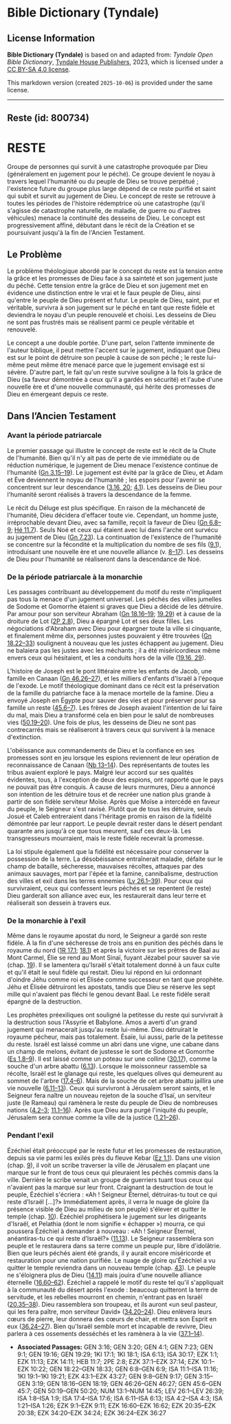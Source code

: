 # Bible Dictionary (Tyndale)

## License Information

**Bible Dictionary (Tyndale)** is based on and adapted from: _Tyndale Open Bible Dictionary_, [Tyndale House Publishers](https://tyndaleopenresources.com/), 2023, which is licensed under a [CC BY-SA 4.0 license](https://creativecommons.org/licenses/by-sa/4.0/legalcode.en).

This markdown version (created `2025-10-06`) is provided under the same license.



--------------------------------

## Reste (id: 800734)

RESTE
=====

Groupe de personnes qui survit à une catastrophe provoquée par Dieu (généralement en jugement pour le péché). Ce groupe devient le noyau à travers lequel l'humanité ou du peuple de Dieu se trouve perpétué ; l'existence future du groupe plus large dépend de ce reste purifié et saint qui subit et survit au jugement de Dieu. Le concept de reste se retrouve à toutes les périodes de l'histoire rédemptrice où une catastrophe (qu'il s'agisse de catastrophe naturelle, de maladie, de guerre ou d'autres véhicules) menace la continuité des desseins de Dieu. Le concept est progressivement affiné, débutant dans le récit de la Création et se poursuivant jusqu'à la fin de l'Ancien Testament.

Le Problème
-----------

Le problème théologique abordé par le concept du reste est la tension entre la grâce et les promesses de Dieu face à sa sainteté et son jugement juste du péché. Cette tension entre la grâce de Dieu et son jugement met en évidence une distinction entre le vrai et le faux peuple de Dieu, ainsi qu'entre le peuple de Dieu présent et futur. Le peuple de Dieu, saint, pur et véritable, survivra à son jugement sur le péché en tant que reste fidèle et deviendra le noyau d'un peuple renouvelé et choisi. Les desseins de Dieu ne sont pas frustrés mais se réalisent parmi ce peuple véritable et renouvelé.

Le concept a une double portée. D'une part, selon l'attente imminente de l'auteur biblique, il peut mettre l'accent sur le jugement, indiquant que Dieu est sur le point de détruire son peuple à cause de son péché ; le reste lui\-même peut même être menacé parce que le jugement envisagé est si sévère. D'autre part, le fait qu'un reste survive souligne à la fois la grâce de Dieu (sa faveur démontrée à ceux qu'il a gardés en sécurité) et l'aube d'une nouvelle ère et d'une nouvelle communauté, qui hérite des promesses de Dieu en émergeant depuis ce reste.

Dans l’Ancien Testament
-----------------------

### Avant la période patriarcale

Le premier passage qui illustre le concept de reste est le récit de la Chute de l'humanité. Bien qu'il n'y ait pas de perte de vie immédiate ou de réduction numérique, le jugement de Dieu menace l'existence continue de l'humanité ([Gn 3\.15–19](https://ref.ly/Gen3:15-Gen3:19)). Le jugement est évité par la grâce de Dieu, et Adam et Ève deviennent le noyau de l'humanité ; les espoirs pour l'avenir se concentrent sur leur descendance ([3\.16, 20](https://ref.ly/Gen3:16,Gen3:20); [4\.1](https://ref.ly/Gen4:1)). Les desseins de Dieu pour l'humanité seront réalisés à travers la descendance de la femme.

Le récit du Déluge est plus spécifique. En raison de la méchanceté de l'humanité, Dieu décidera d'effacer toute vie. Cependant, un homme juste, irréprochable devant Dieu, avec sa famille, reçoit la faveur de Dieu ([Gn 6\.8–9](https://ref.ly/Gen6:8-Gen6:9); [Hé 11\.7](https://ref.ly/Heb11:7)). Seuls Noé et ceux qui étaient avec lui dans l'arche ont survécu au jugement de Dieu ([Gn 7\.23](https://ref.ly/Gen7:23)). La continuation de l'existence de l'humanité se concentre sur la fécondité et la multiplication du nombre de ses fils ([9\.1](https://ref.ly/Gen9:1)), introduisant une nouvelle ère et une nouvelle alliance (v. [8–17](https://ref.ly/Gen9:8-Gen9:17)). Les desseins de Dieu pour l'humanité se réaliseront dans la descendance de Noé.

### De la période patriarcale à la monarchie

Les passages contribuant au développement du motif du reste n'impliquent pas tous la menace d'un jugement universel. Les péchés des villes jumelles de Sodome et Gomorrhe étaient si graves que Dieu a décidé de les détruire. Par amour pour son serviteur Abraham ([Gn 18\.16–19](https://ref.ly/Gen18:16-Gen18:19); [19\.29](https://ref.ly/Gen19:29)) et à cause de la droiture de Lot ([2P 2\.8](https://ref.ly/2Pet2:8)), Dieu a épargné Lot et ses deux filles. Les négociations d'Abraham avec Dieu pour épargner toute la ville si cinquante, et finalement même dix, personnes justes pouvaient y être trouvées ([Gn 18\.22–33](https://ref.ly/Gen18:22-Gen18:33)) soulignent à nouveau que les justes échappent au jugement. Dieu ne balaiera pas les justes avec les méchants ; il a été miséricordieux même envers ceux qui hésitaient, et les a conduits hors de la ville ([19\.16, 29](https://ref.ly/Gen19:16,Gen19:29)).

L'histoire de Joseph est le pont littéraire entre les enfants de Jacob, une famille en Canaan ([Gn 46\.26–27](https://ref.ly/Gen46:26-Gen46:27)), et les milliers d'enfants d'Israël à l'époque de l'exode. Le motif théologique dominant dans ce récit est la préservation de la famille du patriarche face à la menace mortelle de la famine. Dieu a envoyé Joseph en Égypte pour sauver des vies et pour préserver pour sa famille un reste ([45\.6–7](https://ref.ly/Gen45:6-Gen45:7)). Les frères de Joseph avaient l'intention de lui faire du mal, mais Dieu a transformé cela en bien pour le salut de nombreuses vies ([50\.19–20](https://ref.ly/Gen50:19-Gen50:20)). Une fois de plus, les desseins de Dieu ne sont pas contrecarrés mais se réaliseront à travers ceux qui survivent à la menace d'extinction.

L'obéissance aux commandements de Dieu et la confiance en ses promesses sont en jeu lorsque les espions reviennent de leur opération de reconnaissance de Canaan ([Nb 13–14](https://ref.ly/Num13:1-Num14:45)). Des représentants de toutes les tribus avaient exploré le pays. Malgré leur accord sur ses qualités évidentes, tous, à l'exception de deux des espions, ont rapporté que le pays ne pouvait pas être conquis. À cause de leurs murmures, Dieu a annoncé son intention de les détruire tous et de recréer une nation plus grande à partir de son fidèle serviteur Moïse. Après que Moïse a intercédé en faveur du peuple, le Seigneur s'est ravisé. Plutôt que de tous les détruire, seuls Josué et Caleb entreraient dans l'héritage promis en raison de la fidélité démontrée par leur rapport. Le peuple devrait rester dans le désert pendant quarante ans jusqu'à ce que tous meurent, sauf ces deux\-là. Les transgresseurs mourraient, mais le reste fidèle recevrait la promesse.

La loi stipule également que la fidélité est nécessaire pour conserver la possession de la terre. La désobéissance entraînerait maladie, défaite sur le champ de bataille, sécheresse, mauvaises récoltes, attaques par des animaux sauvages, mort par l'épée et la famine, cannibalisme, destruction des villes et exil dans les terres ennemies ([Lv 26\.1–39](https://ref.ly/Lev26:1-Lev26:39)). Pour ceux qui survivraient, ceux qui confessent leurs péchés et se repentent (le reste) Dieu garderait son alliance avec eux, les restaurerait dans leur terre et réaliserait son dessein à travers eux.

### De la monarchie à l'exil

Même dans le royaume apostat du nord, le Seigneur a gardé son reste fidèle. À la fin d'une sécheresse de trois ans en punition des péchés dans le royaume du nord ([1R 17\.1](https://ref.ly/1Kgs17:1); [18\.1](https://ref.ly/1Kgs18:1)) et après la victoire sur les prêtres de Baal au Mont Carmel, Élie se rend au Mont Sinaï, fuyant Jézabel pour sauver sa vie (chap. [19](https://ref.ly/1Kgs19:1-1Kgs19:21)). Il se lamentera qu'Israël s'était totalement donné à un faux culte et qu'il était le seul fidèle qui restait. Dieu lui répond en lui ordonnant d'oindre Jéhu comme roi et Élisée comme successeur en tant que prophète. Jéhu et Élisée détruiront les apostats, tandis que Dieu se réserve les sept mille qui n'avaient pas fléchi le genou devant Baal. Le reste fidèle serait épargné de la destruction.

Les prophètes préexiliques ont souligné la petitesse du reste qui survivrait à la destruction sous l'Assyrie et Babylone. Amos a averti d'un grand jugement qui menacerait jusqu'au reste lui\-même. Dieu détruirait le royaume pécheur, mais pas totalement. Ésaïe, lui aussi, parle de la petitesse du reste. Israël est laissé comme un abri dans une vigne, une cabane dans un champ de melons, évitant de justesse le sort de Sodome et Gomorrhe ([Es 1\.8–9](https://ref.ly/Isa1:8-Isa1:9)). Il est laissé comme un poteau sur une colline ([30\.17](https://ref.ly/Isa30:17)), comme la souche d'un arbre abattu ([6\.13](https://ref.ly/Isa6:13)). Lorsque le moissonneur rassemble sa récolte, Israël est le glanage qui reste, les quelques olives qui demeurent au sommet de l'arbre ([17\.4–6](https://ref.ly/Isa17:4-Isa17:6)). Mais de la souche de cet arbre abattu jaillira une vie nouvelle ([6\.11–13](https://ref.ly/Isa6:11-Isa6:13)). Ceux qui survivront à Jérusalem seront saints, et le Seigneur fera naître un nouveau rejeton de la souche d'Isaï, un serviteur juste (le Rameau) qui ramènera le reste du peuple de Dieu de nombreuses nations ([4\.2–3](https://ref.ly/Isa4:2-Isa4:3); [11\.1–16](https://ref.ly/Isa11:1-Isa11:16)). Après que Dieu aura purgé l'iniquité du peuple, Jérusalem sera connue comme la ville de la justice ([1\.21–26](https://ref.ly/Isa1:21-Isa1:26)).

### Pendant l'exil

Ézéchiel était préoccupé par le reste futur et les promesses de restauration, depuis sa vie parmi les exilés près du fleuve Kebar ([Ez 1\.1](https://ref.ly/Ezek1:1)). Dans une vision (chap. [9](https://ref.ly/Ezek9:1-Ezek9:11)), il voit un scribe traverser la ville de Jérusalem en plaçant une marque sur le front de tous ceux qui pleuraient les péchés commis dans la ville. Derrière le scribe venait un groupe de guerriers tuant tous ceux qui n'avaient pas la marque sur leur front. Craignant la destruction de tout le peuple, Ézéchiel s'écriera : «Ah ! Seigneur Éternel, détruiras\-tu tout ce qui reste d’Israël \[...]?» Immédiatement après, il verra le nuage de gloire (la présence visible de Dieu au milieu de son peuple) s'élever et quitter le temple (chap. [10](https://ref.ly/Ezek10:1-Ezek10:22)). Ézéchiel prophétisera le jugement sur les dirigeants d'Israël, et Pelathia (dont le nom signifie « échapper ») mourra, ce qui poussera Ézéchiel à demander à nouveau : «Ah ! Seigneur Éternel, anéantiras\-tu ce qui reste d’Israël?» ([11\.13](https://ref.ly/Ezek11:13)). Le Seigneur rassemblera son peuple et le restaurera dans sa terre comme un peuple pur, libre d'idolâtrie. Bien que leurs péchés aient été grands, il y aurait encore miséricorde et restauration pour une nation purifiée. Le nuage de gloire qu'Ézéchiel a vu quitter le temple reviendra dans un nouveau temple (chap. [43](https://ref.ly/Ezek43:1-Ezek43:27)). Le peuple ne s'éloignera plus de Dieu ([14\.11](https://ref.ly/Ezek14:11)) mais jouira d'une nouvelle alliance éternelle ([16\.60–62](https://ref.ly/Ezek16:60-Ezek16:62)). Ézéchiel a rappelé le motif du reste tel qu'il s'appliquait à la communauté du désert après l'exode : beaucoup quitteront la terre de servitude, et les rebelles mourront en chemin, n'entrant pas en Israël ([20\.35–38](https://ref.ly/Ezek20:35-Ezek20:38)). Dieu rassemblera son troupeau, et ils auront «un seul pasteur, qui les fera paître, mon serviteur David» ([34\.20–24](https://ref.ly/Ezek34:20-Ezek34:24)). Dieu enlèvera leurs cœurs de pierre, leur donnera des cœurs de chair, et mettra son Esprit en eux ([36\.24–27](https://ref.ly/Ezek36:24-Ezek36:27)). Bien qu'Israël semble mort et incapable de revivre, Dieu parlera à ces ossements desséchés et les ramènera à la vie ([37\.1–14](https://ref.ly/Ezek37:1-Ezek37:14)).

* **Associated Passages:** GEN 3:16; GEN 3:20; GEN 4:1; GEN 7:23; GEN 9:1; GEN 19:16; GEN 19:29; 1KI 17:1; 1KI 18:1; ISA 6:13; ISA 30:17; EZK 1:1; EZK 11:13; EZK 14:11; HEB 11:7; 2PE 2:8; EZK 37:1–EZK 37:14; EZK 10:1–EZK 10:22; GEN 18:22–GEN 18:33; GEN 6:8–GEN 6:9; ISA 11:1–ISA 11:16; 1KI 19:1–1KI 19:21; EZK 43:1–EZK 43:27; GEN 9:8–GEN 9:17; GEN 3:15–GEN 3:19; GEN 18:16–GEN 18:19; GEN 46:26–GEN 46:27; GEN 45:6–GEN 45:7; GEN 50:19–GEN 50:20; NUM 13:1–NUM 14:45; LEV 26:1–LEV 26:39; ISA 1:8–ISA 1:9; ISA 17:4–ISA 17:6; ISA 6:11–ISA 6:13; ISA 4:2–ISA 4:3; ISA 1:21–ISA 1:26; EZK 9:1–EZK 9:11; EZK 16:60–EZK 16:62; EZK 20:35–EZK 20:38; EZK 34:20–EZK 34:24; EZK 36:24–EZK 36:27


